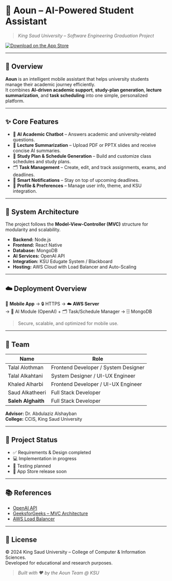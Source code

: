# 🧠 Aoun – AI-Powered Student Assistant  
> *King Saud University – Software Engineering Graduation Project*  

[![Download on the App Store](https://img.shields.io/badge/App_Store-Available-blue?logo=apple)](https://apps.apple.com/app/example-link-here)


---

## 🎯 Overview  
**Aoun** is an intelligent mobile assistant that helps university students manage their academic journey efficiently.  
It combines **AI-driven academic support**, **study-plan generation**, **lecture summarization**, and **task scheduling** into one simple, personalized platform.  

---

## ✨ Core Features  

- 🤖 **AI Academic Chatbot** – Answers academic and university-related questions.  
- 🧾 **Lecture Summarization** – Upload PDF or PPTX slides and receive concise AI summaries.  
- 📅 **Study Plan & Schedule Generation** – Build and customize class schedules and study plans.  
- 🗂️ **Task Management** – Create, edit, and track assignments, exams, and deadlines.  
- 🔔 **Smart Notifications** – Stay on top of upcoming deadlines.  
- 👤 **Profile & Preferences** – Manage user info, theme, and KSU integration.  

---

## 🧩 System Architecture  

The project follows the **Model-View-Controller (MVC)** structure for modularity and scalability.  
- **Backend:** Node.js  
- **Frontend:** React Native  
- **Database:** MongoDB  
- **AI Services:** OpenAI API  
- **Integration:** KSU Edugate System / Blackboard
- **Hosting:** AWS Cloud with Load Balancer and Auto-Scaling  

---

## ☁️ Deployment Overview  

📱 **Mobile App** → 🔒 HTTPS → ☁️ **AWS Server**  
→ 🤖 AI Module (OpenAI) + 🗂 Task/Schedule Manager → 🗄 MongoDB  

> Secure, scalable, and optimized for mobile use.

---

## 👥 Team  

| Name | Role |
|------|------|
| Talal Alothman | Frontend Developer / System Designer | [@talalsh20](https://github.com/talalsh20) |
| Talal Alkahtani | System Designer / UI-UX Engineer | [@X4rel](https://github.com/X4rel) |
| Khaled Alharbi | Frontend Developer / UI-UX Engineer | [@Khaledalharbi7](https://github.com/Khaledalharbi7) |
| Saud Alkatheeri | Full Stack Developer | [@SaudV](https://github.com/SaudV) |
| **Saleh Alghaith** | Full Stack Developer |

**Advisor:** Dr. Abdulaziz Alshayban  
**College:** CCIS, King Saud University  

---

## 🧭 Project Status  

- ✅ Requirements & Design completed  
- 💻 Implementation in progress  
- 🧪 Testing planned  
- 🚀 App Store release soon  

---

## 📚 References  

- [OpenAI API](https://openai.com/api)  
- [GeeksforGeeks – MVC Architecture](https://www.geeksforgeeks.org/mvc-architecture-system-design/)  
- [AWS Load Balancer](https://docs.aws.amazon.com/elasticloadbalancing/latest/application/introduction.html)

---

## 📜 License  
© 2024 King Saud University – College of Computer & Information Sciences.  
Developed for educational and research purposes.  

> *Built with ❤️ by the Aoun Team @ KSU*

